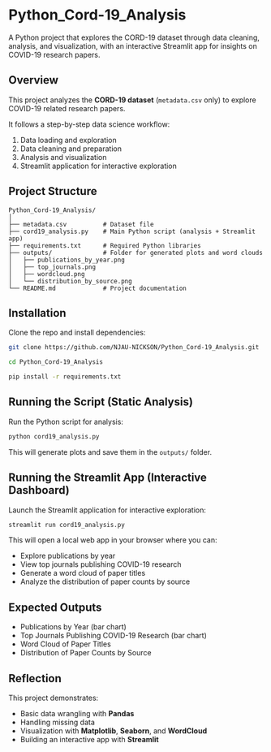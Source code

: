 # Python_Cord-19_Analysis

A Python project that explores the CORD-19 dataset through data cleaning, analysis, and visualization, with an interactive Streamlit app for insights on COVID-19 research papers.

## Overview

This project analyzes the **CORD-19 dataset** (`metadata.csv` only) to explore COVID-19 related research papers.

It follows a step-by-step data science workflow:

1. Data loading and exploration
2. Data cleaning and preparation
3. Analysis and visualization
4. Streamlit application for interactive exploration

## Project Structure

```
Python_Cord-19_Analysis/
│
├── metadata.csv          # Dataset file
├── cord19_analysis.py    # Main Python script (analysis + Streamlit app)
├── requirements.txt      # Required Python libraries
├── outputs/              # Folder for generated plots and word clouds
│   ├── publications_by_year.png
│   ├── top_journals.png
│   ├── wordcloud.png
│   └── distribution_by_source.png
└── README.md             # Project documentation
```

## Installation

Clone the repo and install dependencies:

```bash
git clone https://github.com/NJAU-NICKSON/Python_Cord-19_Analysis.git

cd Python_Cord-19_Analysis

pip install -r requirements.txt
```

## Running the Script (Static Analysis)

Run the Python script for analysis:

```bash
python cord19_analysis.py
```

This will generate plots and save them in the `outputs/` folder.

## Running the Streamlit App (Interactive Dashboard)

Launch the Streamlit application for interactive exploration:

```bash
streamlit run cord19_analysis.py
```

This will open a local web app in your browser where you can:

* Explore publications by year
* View top journals publishing COVID-19 research
* Generate a word cloud of paper titles
* Analyze the distribution of paper counts by source

## Expected Outputs

* Publications by Year (bar chart)
* Top Journals Publishing COVID-19 Research (bar chart)
* Word Cloud of Paper Titles
* Distribution of Paper Counts by Source

## Reflection

This project demonstrates:

* Basic data wrangling with **Pandas**
* Handling missing data
* Visualization with **Matplotlib**, **Seaborn**, and **WordCloud**
* Building an interactive app with **Streamlit**

